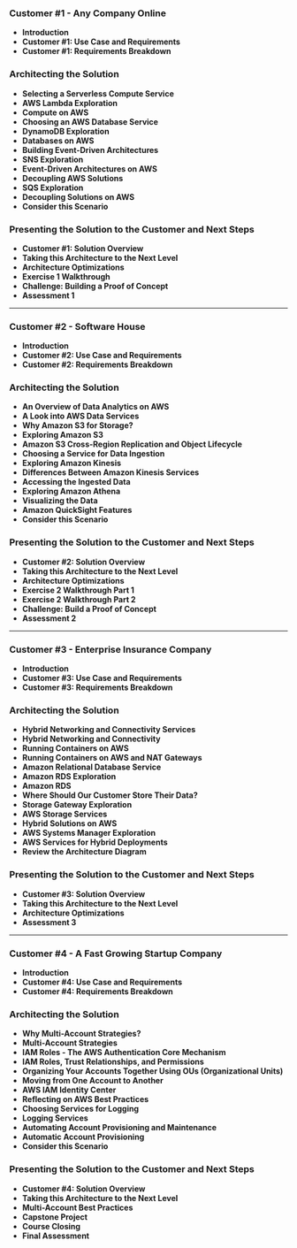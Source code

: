 ### **Customer #1 - Any Company Online**  
- **Introduction**  
- **Customer #1: Use Case and Requirements**  
- **Customer #1: Requirements Breakdown**  

### **Architecting the Solution**  
- **Selecting a Serverless Compute Service**  
- **AWS Lambda Exploration**  
- **Compute on AWS**  
- **Choosing an AWS Database Service**  
- **DynamoDB Exploration**  
- **Databases on AWS**  
- **Building Event-Driven Architectures**  
- **SNS Exploration**  
- **Event-Driven Architectures on AWS**  
- **Decoupling AWS Solutions**  
- **SQS Exploration**  
- **Decoupling Solutions on AWS**  
- **Consider this Scenario**  

### **Presenting the Solution to the Customer and Next Steps**  
- **Customer #1: Solution Overview**  
- **Taking this Architecture to the Next Level**  
- **Architecture Optimizations**  
- **Exercise 1 Walkthrough**  
- **Challenge: Building a Proof of Concept**  
- **Assessment 1**  

---

### **Customer #2 - Software House**  
- **Introduction**  
- **Customer #2: Use Case and Requirements**  
- **Customer #2: Requirements Breakdown**  

### **Architecting the Solution**  
- **An Overview of Data Analytics on AWS**  
- **A Look into AWS Data Services**  
- **Why Amazon S3 for Storage?**  
- **Exploring Amazon S3**  
- **Amazon S3 Cross-Region Replication and Object Lifecycle**  
- **Choosing a Service for Data Ingestion**  
- **Exploring Amazon Kinesis**  
- **Differences Between Amazon Kinesis Services**  
- **Accessing the Ingested Data**  
- **Exploring Amazon Athena**  
- **Visualizing the Data**  
- **Amazon QuickSight Features**  
- **Consider this Scenario**  

### **Presenting the Solution to the Customer and Next Steps**  
- **Customer #2: Solution Overview**  
- **Taking this Architecture to the Next Level**  
- **Architecture Optimizations**  
- **Exercise 2 Walkthrough Part 1**  
- **Exercise 2 Walkthrough Part 2**  
- **Challenge: Build a Proof of Concept**  
- **Assessment 2**  

---

### **Customer #3 - Enterprise Insurance Company**  
- **Introduction**  
- **Customer #3: Use Case and Requirements**  
- **Customer #3: Requirements Breakdown**  

### **Architecting the Solution**  
- **Hybrid Networking and Connectivity Services**  
- **Hybrid Networking and Connectivity**  
- **Running Containers on AWS**  
- **Running Containers on AWS and NAT Gateways**  
- **Amazon Relational Database Service**  
- **Amazon RDS Exploration**  
- **Amazon RDS**  
- **Where Should Our Customer Store Their Data?**  
- **Storage Gateway Exploration**  
- **AWS Storage Services**  
- **Hybrid Solutions on AWS**  
- **AWS Systems Manager Exploration**  
- **AWS Services for Hybrid Deployments**  
- **Review the Architecture Diagram**  

### **Presenting the Solution to the Customer and Next Steps**  
- **Customer #3: Solution Overview**  
- **Taking this Architecture to the Next Level**  
- **Architecture Optimizations**  
- **Assessment 3**  

---

### **Customer #4 - A Fast Growing Startup Company**  
- **Introduction**  
- **Customer #4: Use Case and Requirements**  
- **Customer #4: Requirements Breakdown**  

### **Architecting the Solution**  
- **Why Multi-Account Strategies?**  
- **Multi-Account Strategies**  
- **IAM Roles - The AWS Authentication Core Mechanism**  
- **IAM Roles, Trust Relationships, and Permissions**  
- **Organizing Your Accounts Together Using OUs (Organizational Units)**  
- **Moving from One Account to Another**  
- **AWS IAM Identity Center**  
- **Reflecting on AWS Best Practices**  
- **Choosing Services for Logging**  
- **Logging Services**  
- **Automating Account Provisioning and Maintenance**  
- **Automatic Account Provisioning**  
- **Consider this Scenario**  

### **Presenting the Solution to the Customer and Next Steps**  
- **Customer #4: Solution Overview**  
- **Taking this Architecture to the Next Level**  
- **Multi-Account Best Practices**  
- **Capstone Project**  
- **Course Closing**  
- **Final Assessment**  
